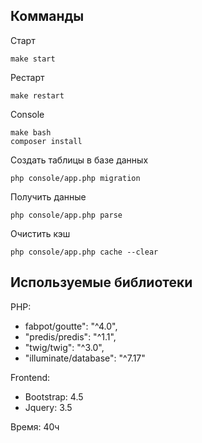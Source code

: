 ## Комманды

Старт
````
make start
````

Рестарт
````
make restart
````

Console
````
make bash
composer install
````

Создать таблицы в базе данных
````
php console/app.php migration
````

Получить данные
````
php console/app.php parse
````

Очистить кэш
````
php console/app.php cache --clear
````

## Используемые библиотеки

PHP:
* fabpot/goutte": "^4.0",
* "predis/predis": "^1.1",
* "twig/twig": "^3.0",
* "illuminate/database": "^7.17"

Frontend:
* Bootstrap: 4.5
* Jquery: 3.5

Время: 40ч